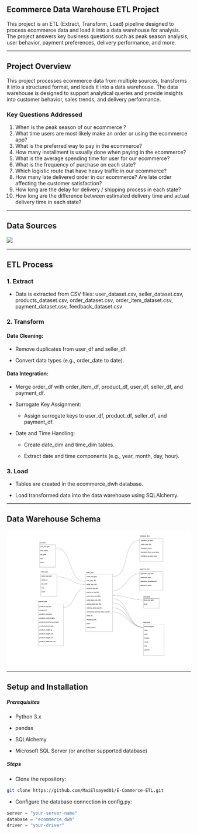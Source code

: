 ## Ecommerce Data Warehouse ETL Project

This project is an ETL (Extract, Transform, Load) pipeline designed to process ecommerce data and load it into a data warehouse for analysis. The project answers key business questions such as peak season analysis, user behavior, payment preferences, delivery performance, and more.

---

## Project Overview

This project processes ecommerce data from multiple sources, transforms it into a structured format, and loads it into a data warehouse. The data warehouse is designed to support analytical queries and provide insights into customer behavior, sales trends, and delivery performance.

### Key Questions Addressed
1. When is the peak season of our ecommerce ?
2. What time users are most likely make an order or using the ecommerce app?
3. What is the preferred way to pay in the ecommerce?
4. How many installment is usually done when paying in the ecommerce?
5. What is the average spending time for user for our ecommerce?
6. What is the frequency of purchase on each state?
7. Which logistic route that have heavy traffic in our ecommerce?
8. How many late delivered order in our ecommerce? Are late order affecting the customer satisfaction?
9. How long are the delay for delivery / shipping process in each state?
10. How long are the difference between estimated delivery time and actual delivery time in each state?

---

## Data Sources

![](images/source%20schema.jpg)

---

## ETL Process

### 1. Extract
- Data is extracted from CSV files: user_dataset.csv, seller_dataset.csv, products_dataset.csv, order_dataset.csv, order_item_dataset.csv, payment_dataset.csv, feedback_dataset.csv

### 2. Transform
#### Data Cleaning:

- Remove duplicates from user_df and seller_df.

- Convert data types (e.g., order_date to date).

#### Data Integration:

- Merge order_df with order_item_df, product_df, user_df, seller_df, and payment_df.

- Surrogate Key Assignment:

    - Assign surrogate keys to user_df, product_df, seller_df, and payment_df.

- Date and Time Handling:

    - Create date_dim and time_dim tables.

    - Extract date and time components (e.g., year, month, day, hour).

### 3. Load

- Tables are created in the ecommerce_dwh database.

- Load transformed data into the data warehouse using SQLAlchemy.

---

## Data Warehouse Schema

![](images/dimension%20model.jpg)

--- 

## Setup and Installation
##### Prerequisites
   - Python 3.x

   - pandas

   - SQLAlchemy

   - Microsoft SQL Server (or another supported database)

##### Steps
- Clone the repository:

```bash
git clone https://github.com/MaiElsayed01/E-Commerce-ETL.git
```

- Configure the database connection in config.py:

```python
server = "your-server-name"
database = "ecommerce_dwh"
driver = "your-driver"
```


